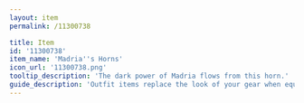 ```yaml
---
layout: item
permalink: /11300738

title: Item
id: '11300738'
item_name: 'Madria''s Horns'
icon_url: '11300738.png'
tooltip_description: 'The dark power of Madria flows from this horn.'
guide_description: 'Outfit items replace the look of your gear when equipped.'
---
```

